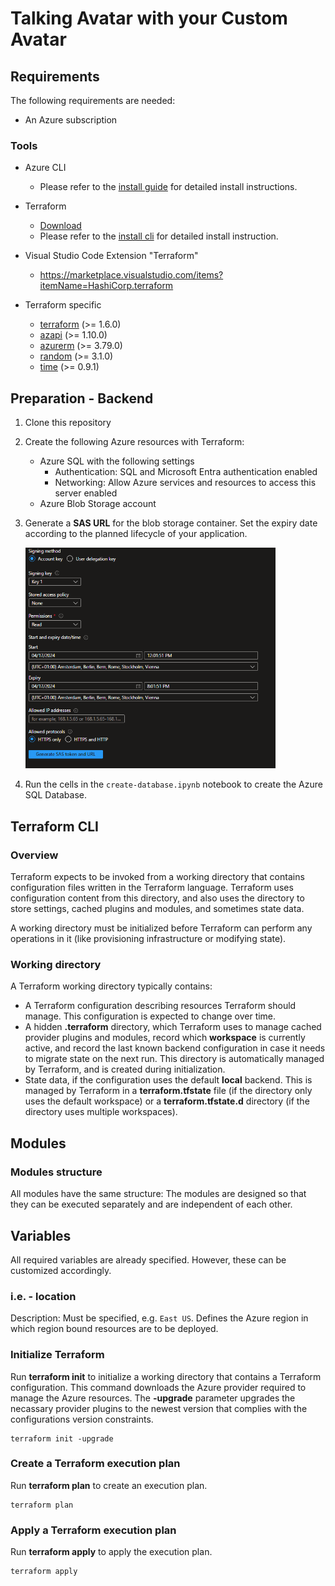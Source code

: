 # Talking Avatar with your Custom Avatar

## Requirements
The following requirements are needed:

- An Azure subscription

### Tools
- Azure CLI
    - Please refer to the [install guide](https://docs.microsoft.com/cli/azure/install-azure-cli) for detailed install instructions.

- Terraform
    - [Download](https://developer.hashicorp.com/terraform/downloads?product_intent=terraform)
    - Please refer to the [install cli](https://developer.hashicorp.com/terraform/tutorials/azure-get-started/install-cli) for detailed install instruction.

- Visual Studio Code Extension "Terraform"
    - https://marketplace.visualstudio.com/items?itemName=HashiCorp.terraform

- Terraform specific
    - <a name="requirement_terraform"></a> [terraform](#requirement\_terraform) (>= 1.6.0)
    - <a name="requirement_azapi"></a> [azapi](#requirement\_azapi) (>= 1.10.0)
    - <a name="requirement_azurerm"></a> [azurerm](#requirement\_azurerm) (>= 3.79.0)
    - <a name="requirement_random"></a> [random](#requirement\_random) (>= 3.1.0)
    - <a name="requirement_time"></a> [time](#requirement\_time) (>= 0.9.1)


## Preparation - Backend

1. Clone this repository

2. Create the following Azure resources with Terraform:
    
   - Azure SQL with the following settings
     - Authentication: SQL and Microsoft Entra authentication enabled
     - Networking: Allow Azure services and resources to access this server enabled
   - Azure Blob Storage account

3. Generate a **SAS URL** for the blob storage container. Set the expiry date according to the planned lifecycle of your application.

    <img src="./img/shared_access_token.png" alt="drawing" style="width:400px;"/>

4. Run the cells in the `create-database.ipynb` notebook to create the Azure SQL Database.


## Terraform CLI
### Overview
Terraform expects to be invoked from a working directory that contains configuration files written in the Terraform language. Terraform uses configuration content from this directory, and also uses the directory to store settings, cached plugins and modules, and sometimes state data.

A working directory must be initialized before Terraform can perform any operations in it (like provisioning infrastructure or modifying state).

### Working directory
A Terraform working directory typically contains:
- A Terraform configuration describing resources Terraform should manage. This configuration is expected to change over time.
- A hidden <b>.terraform</b> directory, which Terraform uses to manage cached provider plugins and modules, record which <b>workspace</b> is currently active, and record the last known backend configuration in case it needs to migrate state on the next run. This directory is automatically managed by Terraform, and is created during initialization.
- State data, if the configuration uses the default <b>local</b> backend. This is managed by Terraform in a <b>terraform.tfstate</b> file (if the directory only uses the default workspace) or a <b>terraform.tfstate.d</b> directory (if the directory uses multiple workspaces).


## Modules
### Modules structure
All modules have the same structure:
The modules are designed so that they can be executed separately and are independent of each other.

## Variables
All required variables are already specified. However, these can be customized accordingly.

### i.e. - location
Description: Must be specified, e.g. ```East US```. 
Defines the Azure region in which region bound resources are to be deployed.


### Initialize Terraform
Run <b>terraform init</b> to initialize a working directory that contains a Terraform configuration. This command downloads the Azure provider required to manage the Azure resources. The <b>-upgrade</b> parameter upgrades the necassary provider plugins to the newest version that complies with the configurations version constraints.
```
terraform init -upgrade
```

### Create a Terraform execution plan
Run <b>terraform plan</b> to create an execution plan. 
```
terraform plan
```

### Apply a Terraform execution plan
Run <b>terraform apply</b> to apply the execution plan.
```
terraform apply
```
